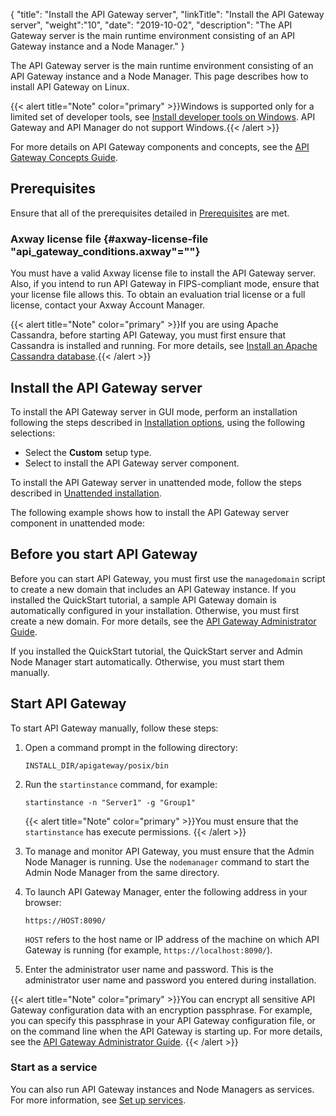 {
"title": "Install the API Gateway server",
"linkTitle": "Install the API Gateway server",
"weight":"10",
"date": "2019-10-02",
"description": "The API Gateway server is the main runtime environment consisting of an API Gateway instance and a Node Manager."
}

The API Gateway server is the main runtime environment consisting of an API Gateway instance and a Node Manager. This page describes how to install API Gateway on Linux.

{{< alert title="Note" color="primary" >}}Windows is supported only for a limited set of developer tools, see [Install developer tools on Windows](../../../InstallGuideTopics/install_dev_tools.htm). API Gateway and API Manager do not support Windows.{{< /alert >}}

For more details on API Gateway components and concepts, see the [API Gateway Concepts Guide](/bundle/APIGateway_77_ConceptsGuide_allOS_en_HTML5).

## Prerequisites

Ensure that all of the prerequisites detailed in [Prerequisites](/docs/apigtw_install/system_requirements) are met.

### **Axway license file** {#axway-license-file "api_gateway_conditions.axway"=""}

You must have a valid Axway license file to install the API Gateway server. Also, if you intend to run API Gateway in FIPS-compliant mode, ensure that your license file allows this. To obtain an evaluation trial license or a full license, contact your Axway Account Manager.

{{< alert title="Note" color="primary" >}}If you are using Apache Cassandra, before starting API Gateway, you must first ensure that Cassandra is installed and running. For more details, see [Install an Apache Cassandra database](/docs/apigtw_install/cassandra_install.htm).{{< /alert >}}

## Install the API Gateway server

To install the API Gateway server in GUI mode, perform an installation following the steps described in [Installation options](/docs/apigtw_install/installation), using the following selections:

* Select the **Custom** setup type.
* Select to install the API Gateway server component.

To install the API Gateway server in unattended mode, follow the steps described in [Unattended installation](/docs/apigtw_install/installation_unattended).

The following example shows how to install the API Gateway server component in unattended mode:

## Before you start API Gateway

Before you can start API Gateway, you must first use the `managedomain` script to create a new domain that includes an API Gateway instance. If you installed the QuickStart tutorial, a sample API Gateway domain is automatically configured in your installation. Otherwise, you must first create a new domain. For more details, see the
[API Gateway Administrator Guide](/bundle/APIGateway_77_AdministratorGuide_allOS_en_HTML5/).

If you installed the QuickStart tutorial, the QuickStart server and Admin Node Manager start automatically. Otherwise, you must start them manually.

## Start API Gateway

To start API Gateway manually, follow these steps:

1. Open a command prompt in the following directory:

    `INSTALL_DIR/apigateway/posix/bin`

2. Run the `startinstance` command, for example:

    `startinstance -n "Server1" -g "Group1"`

    {{< alert title="Note" color="primary" >}}You must ensure that the `startinstance` has execute permissions. {{< /alert >}}

3. To manage and monitor API Gateway, you must ensure that the Admin Node Manager is running. Use the `nodemanager` command to start the Admin Node Manager from the same directory.
4. To launch API Gateway Manager, enter the following address in your browser:

    `https://HOST:8090/`

    `HOST` refers to the host name or IP address of the machine on which API Gateway is running (for example, `https://localhost:8090/`).

5. Enter the administrator user name and password. This is the administrator user name and password you entered during installation.

{{< alert title="Note" color="primary" >}}You can encrypt all sensitive API Gateway configuration data with an encryption passphrase. For example, you can specify this passphrase in your API Gateway configuration file, or on the command line when the API Gateway is starting up. For more details, see the [API Gateway Administrator Guide](/bundle/APIGateway_77_AdministratorGuide_allOS_en_HTML5/). {{< /alert >}}

### Start as a service

You can also run API Gateway instances and Node Managers as services. For more information, see [Set up services](TemplateTopics/post-install/post_overview.htm#Set2).

